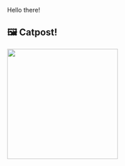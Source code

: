 Hello there!



## 🖼️ Catpost!

<sub>
    <img src="https://cdn2.thecatapi.com/images/MTYzMjQyNA.jpg" height="256">
</sub>

